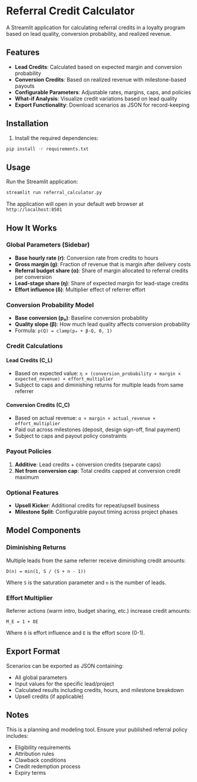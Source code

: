# Referral Credit Calculator

A Streamlit application for calculating referral credits in a loyalty program based on lead quality, conversion probability, and realized revenue.

## Features

- **Lead Credits**: Calculated based on expected margin and conversion probability
- **Conversion Credits**: Based on realized revenue with milestone-based payouts
- **Configurable Parameters**: Adjustable rates, margins, caps, and policies
- **What-if Analysis**: Visualize credit variations based on lead quality
- **Export Functionality**: Download scenarios as JSON for record-keeping

## Installation

1. Install the required dependencies:
```bash
pip install -r requirements.txt
```

## Usage

Run the Streamlit application:
```bash
streamlit run referral_calculator.py
```

The application will open in your default web browser at `http://localhost:8501`

## How It Works

### Global Parameters (Sidebar)
- **Base hourly rate (r)**: Conversion rate from credits to hours
- **Gross margin (g)**: Fraction of revenue that is margin after delivery costs
- **Referral budget share (α)**: Share of margin allocated to referral credits per conversion
- **Lead-stage share (η)**: Share of expected margin for lead-stage credits
- **Effort influence (δ)**: Multiplier effect of referrer effort

### Conversion Probability Model
- **Base conversion (p₀)**: Baseline conversion probability
- **Quality slope (β)**: How much lead quality affects conversion probability
- Formula: `p(Q) = clamp(p₀ + β·Q, 0, 1)`

### Credit Calculations

#### Lead Credits (C_L)
- Based on expected value: `η × (conversion_probability × margin × expected_revenue) × effort_multiplier`
- Subject to caps and diminishing returns for multiple leads from same referrer

#### Conversion Credits (C_C)
- Based on actual revenue: `α × margin × actual_revenue × effort_multiplier`
- Paid out across milestones (deposit, design sign-off, final payment)
- Subject to caps and payout policy constraints

### Payout Policies
1. **Additive**: Lead credits + conversion credits (separate caps)
2. **Net from conversion cap**: Total credits capped at conversion credit maximum

### Optional Features
- **Upsell Kicker**: Additional credits for repeat/upsell business
- **Milestone Split**: Configurable payout timing across project phases

## Model Components

### Diminishing Returns
Multiple leads from the same referrer receive diminishing credit amounts:
```
D(n) = min(1, S / (S + n - 1))
```
Where `S` is the saturation parameter and `n` is the number of leads.

### Effort Multiplier
Referrer actions (warm intro, budget sharing, etc.) increase credit amounts:
```
M_E = 1 + δE
```
Where `δ` is effort influence and `E` is the effort score (0-1).

## Export Format

Scenarios can be exported as JSON containing:
- All global parameters
- Input values for the specific lead/project
- Calculated results including credits, hours, and milestone breakdown
- Upsell credits (if applicable)

## Notes

This is a planning and modeling tool. Ensure your published referral policy includes:
- Eligibility requirements
- Attribution rules
- Clawback conditions
- Credit redemption process
- Expiry terms
